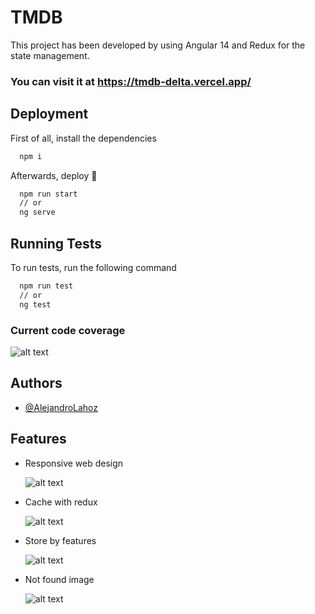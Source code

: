 # TMDB

This project has been developed by using Angular 14 and Redux for the state management.

### You can visit it at https://tmdb-delta.vercel.app/

## Deployment

First of all, install the dependencies

```bash
  npm i
```

Afterwards, deploy 🚀

```bash
  npm run start
  // or
  ng serve
```

## Running Tests

To run tests, run the following command

```bash
  npm run test
  // or
  ng test
```

### Current code coverage

![alt text](https://i.ibb.co/sKGny37/Captura.png)

## Authors

- [@AlejandroLahoz](https://github.com/AlejandroLahoz)

## Features

- Responsive web design

  ![alt text](https://i.ibb.co/zxVCKg7/3725333a-ac82-4c5e-a703-76b91be4f748.jpg)

- Cache with redux

  ![alt text](https://i.ibb.co/nkvRpy2/code.png)

- Store by features

  ![alt text](https://i.ibb.co/zxnF0V1/code.png)

- Not found image

  ![alt text](https://i.ibb.co/YZFjRZx/notfound.jpg)
